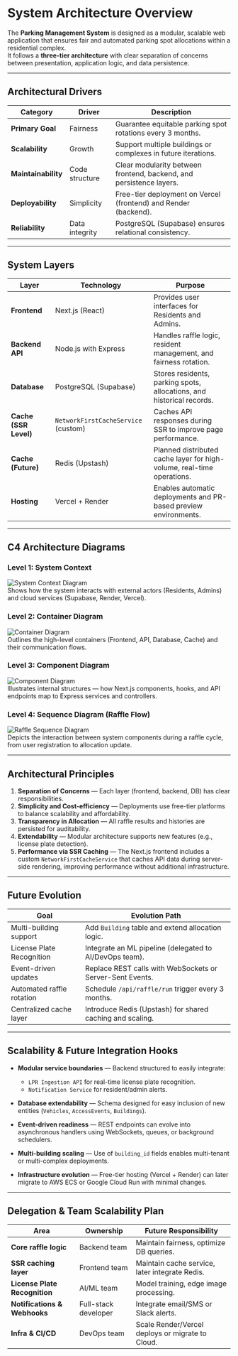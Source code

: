 # System Architecture Overview

The **Parking Management System** is designed as a modular, scalable web application that ensures fair and automated parking spot allocations within a residential complex.  
It follows a **three-tier architecture** with clear separation of concerns between presentation, application logic, and data persistence.

---

## Architectural Drivers

| Category            | Driver         | Description                                                         |
| ------------------- | -------------- | ------------------------------------------------------------------- |
| **Primary Goal**    | Fairness       | Guarantee equitable parking spot rotations every 3 months.          |
| **Scalability**     | Growth         | Support multiple buildings or complexes in future iterations.       |
| **Maintainability** | Code structure | Clear modularity between frontend, backend, and persistence layers. |
| **Deployability**   | Simplicity     | Free-tier deployment on Vercel (frontend) and Render (backend).     |
| **Reliability**     | Data integrity | PostgreSQL (Supabase) ensures relational consistency.               |

---

## System Layers

| Layer                 | Technology                          | Purpose                                                                |
| --------------------- | ----------------------------------- | ---------------------------------------------------------------------- |
| **Frontend**          | Next.js (React)                     | Provides user interfaces for Residents and Admins.                     |
| **Backend API**       | Node.js with Express                | Handles raffle logic, resident management, and fairness rotation.      |
| **Database**          | PostgreSQL (Supabase)               | Stores residents, parking spots, allocations, and historical records.  |
| **Cache (SSR Level)** | `NetworkFirstCacheService` (custom) | Caches API responses during SSR to improve page performance.           |
| **Cache (Future)**    | Redis (Upstash)                     | Planned distributed cache layer for high-volume, real-time operations. |
| **Hosting**           | Vercel + Render                     | Enables automatic deployments and PR-based preview environments.       |

---

## C4 Architecture Diagrams

### Level 1: System Context

![System Context Diagram](./system-context-diagram.jpeg)  
Shows how the system interacts with external actors (Residents, Admins) and cloud services (Supabase, Render, Vercel).

### Level 2: Container Diagram

![Container Diagram](./container-diagram.jpeg)  
Outlines the high-level containers (Frontend, API, Database, Cache) and their communication flows.

### Level 3: Component Diagram

![Component Diagram](./component-diagram.jpeg)  
Illustrates internal structures — how Next.js components, hooks, and API endpoints map to Express services and controllers.

### Level 4: Sequence Diagram (Raffle Flow)

![Raffle Sequence Diagram](./sequence-diagram-raffle.jpeg)  
Depicts the interaction between system components during a raffle cycle, from user registration to allocation update.

---

## Architectural Principles

1. **Separation of Concerns** — Each layer (frontend, backend, DB) has clear responsibilities.
2. **Simplicity and Cost-efficiency** — Deployments use free-tier platforms to balance scalability and affordability.
3. **Transparency in Allocation** — All raffle results and histories are persisted for auditability.
4. **Extendability** — Modular architecture supports new features (e.g., license plate detection).
5. **Performance via SSR Caching** — The Next.js frontend includes a custom `NetworkFirstCacheService` that caches API data during server-side rendering, improving performance without additional infrastructure.

---

## Future Evolution

| Goal                      | Evolution Path                                            |
| ------------------------- | --------------------------------------------------------- |
| Multi-building support    | Add `Building` table and extend allocation logic.         |
| License Plate Recognition | Integrate an ML pipeline (delegated to AI/DevOps team).   |
| Event-driven updates      | Replace REST calls with WebSockets or Server-Sent Events. |
| Automated raffle rotation | Schedule `/api/raffle/run` trigger every 3 months.        |
| Centralized cache layer   | Introduce Redis (Upstash) for shared caching and scaling. |

---

## Scalability & Future Integration Hooks

- **Modular service boundaries** — Backend structured to easily integrate:
    - `LPR Ingestion API` for real-time license plate recognition.
    - `Notification Service` for resident/admin alerts.

- **Database extendability** — Schema designed for easy inclusion of new entities (`Vehicles`, `AccessEvents`, `Buildings`).

- **Event-driven readiness** — REST endpoints can evolve into asynchronous handlers using WebSockets, queues, or background schedulers.

- **Multi-building scaling** — Use of `building_id` fields enables multi-tenant or multi-complex deployments.

- **Infrastructure evolution** — Free-tier hosting (Vercel + Render) can later migrate to AWS ECS or Google Cloud Run with minimal changes.

---

## Delegation & Team Scalability Plan

| Area                          | Ownership            | Future Responsibility                            |
| ----------------------------- | -------------------- | ------------------------------------------------ |
| **Core raffle logic**         | Backend team         | Maintain fairness, optimize DB queries.          |
| **SSR caching layer**         | Frontend team        | Maintain cache service, later integrate Redis.   |
| **License Plate Recognition** | AI/ML team           | Model training, edge image processing.           |
| **Notifications & Webhooks**  | Full-stack developer | Integrate email/SMS or Slack alerts.             |
| **Infra & CI/CD**             | DevOps team          | Scale Render/Vercel deploys or migrate to Cloud. |
